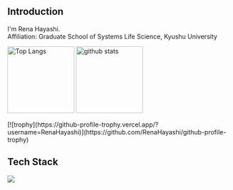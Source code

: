 ## Introduction
I'm Rena Hayashi. <br />
Affiliation: Graduate School of Systems Life Science, Kyushu University<br />

<p align="left"> 
  <img alt="Top Langs" height="150px" src="https://github-readme-stats.vercel.app/api/top-langs/?username=RenaHayashi&layout=compact&show_icons=true&theme=onedark" />
  <img alt="github stats" height="150px" src="https://github-readme-stats.vercel.app/api?username=RenaHayashi&theme=onedark&show_icons=ture" />
</p>
[![trophy](https://github-profile-trophy.vercel.app/?username=RenaHayashi)](https://github.com/RenaHayashi/github-profile-trophy)


## Tech Stack
<img src="https://skillicons.dev/icons?i=html,css,cs,py,r,rails,ruby,github,vscode,discord,gmail" /> <br/><br/>
<!--
**RenaHayashi/RenaHayashi** is a ✨ _special_ ✨ repository because its `README.md` (this file) appears on your GitHub profile.

Here are some ideas to get you started:

- 🔭 I’m currently working on ...
- 🌱 I’m currently learning ...
- 👯 I’m looking to collaborate on ...
- 🤔 I’m looking for help with ...
- 💬 Ask me about ...
- 📫 How to reach me: ...
- 😄 Pronouns: ...
- ⚡ Fun fact: ...
-->
